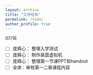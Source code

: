 ```yaml
---
layout: archive
title: "工作任务"
permalink: /todo/
author_profile: true
---
```


07/16
- [ ] 庞舜心： 整理入学测试
- [ ] 庞舜心： 制作装盘虚拟机
- [ ] 庞舜心： 整理第一节课PPT和handout
- [ ] 全体：审核第一二章课程内容

